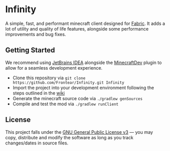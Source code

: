# Infinity

A simple, fast, and performant minecraft client designed for [Fabric](https://https://fabricmc.net/). It adds a lot of
utility and quality of life features, alongside some performance improvements and bug fixes.

## Getting Started

We recommend using [JetBrains IDEA](https://www.jetbrains.com/idea/) alongside
the [MinecraftDev](https://github.com/minecraft-dev/MinecraftDev) plugin to allow for a seamless development experience.

- Clone this repository via `git clone https://github.com/Frontear/Infinity.git Infinity`
- Import the project into your development environment following the steps outlined in
  the [wiki](https://fabricmc.net/wiki/tutorial:setup)
- Generate the minecraft source code via `./gradlew genSources`
- Compile and test the mod via `./gradlew runClient`

## License

This project falls under
the [GNU General Public License v3](https://tldrlegal.com/license/gnu-general-public-license-v3-(gpl-3)) &#8212; you may
copy, distribute and modify the software as long as you track changes/dates in source files.